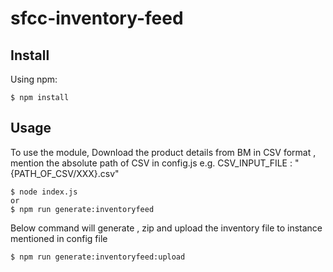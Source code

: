 # sfcc-inventory-feed

## Install

Using npm:

```console
$ npm install
```

## Usage
To use the module, Download the product details from BM in CSV format , mention the absolute path of CSV 
in config.js e.g. CSV_INPUT_FILE : "{PATH_OF_CSV/XXX}.csv"

```console
$ node index.js
or 
$ npm run generate:inventoryfeed
```

Below  command will generate , zip and upload the inventory file to instance mentioned in config file

```console
$ npm run generate:inventoryfeed:upload
```